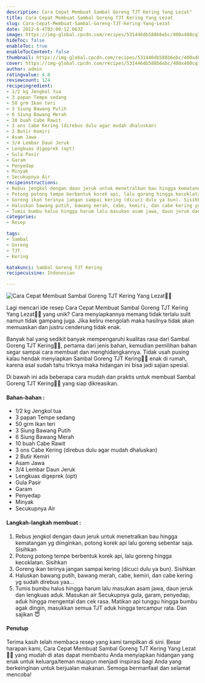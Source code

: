 ```yaml
---
description: Cara Cepat Membuat Sambal Goreng TJT Kering Yang Lezat"
title: Cara Cepat Membuat Sambal Goreng TJT Kering Yang Lezat
slug: Cara-Cepat-Membuat-Sambal-Goreng-TJT-Kering-Yang-Lezat
date: 2022-6-4T03:09:12.063Z
image: https://img-global.cpcdn.com/recipes/531446db588b6ebc/400x400cq70/photo.jpg
hideToc: false
enableToc: true
enableTocContent: false
thumbnail: https://img-global.cpcdn.com/recipes/531446db588b6ebc/400x400cq70/photo.jpg
cover: https://img-global.cpcdn.com/recipes/531446db588b6ebc/400x400cq70/photo.jpg
author: admin
ratingvalue: 4.8
reviewcount: 124
recipeingredient:
- 1/2 kg Jengkol tua
- 3 papan Tempe sedang
- 50 grm Ikan teri
- 3 Siung Bawang Putih
- 6 Siung Bawang Merah
- 10 buah Cabe Rawit
- 3 ons Cabe Kering (direbus dulu agar mudah dhaluskan)
- 2 Butir Kemiri
- Asam Jawa
- 3/4 Lembar Daun Jeruk
- Lengkuas digeprek (opt)
- Gula Pasir
- Garam
- Penyedap
- Minyak
- Secukupnya Air
recipeinstructions:
- Rebus jengkol dengan daun jeruk untuk menetralkan bau hingga kematangan yg diinginkan, potong korek api lalu goreng sebentar saja. Sisihkan
- Potong potong tempe berbentuk korek api, lalu goreng hingga kecoklatan. Sisihkan
- Goreng ikan terinya jangan sampai kering (dicuci dulu ya bun). Sisihkan
- Haluskan bawang putih, bawang merah, cabe, kemiri, dan cabe kering yg sudah direbus yaa...
- Tumis bumbu halus hingga harum lalu masukan asam jawa, daun jeruk dan lengkuas aduk. Masukan air Secukupnya gula, garam, penyedap, aduk hingga mengental dan cek rasa. Matikan api tunggu hingga bumbu agak dingin, masukkan semua TJT aduk hingga tercampur rata. Dan sajikan 😇
categories:
- Resep

tags:
- Sambal
- Goreng
- TJT
- Kering

katakunci: Sambal Goreng TJT Kering
recipecuisine: Indonesian

---
```


![Cara Cepat Membuat Sambal Goreng TJT Kering Yang Lezat👩‍🍳](https://img-global.cpcdn.com/recipes/531446db588b6ebc/400x400cq70/photo.jpg)

Lagi mencari ide resep Cara Cepat Membuat Sambal Goreng TJT Kering Yang Lezat👩‍🍳 yang unik? Cara menyiapkannya memang tidak terlalu sulit namun tidak gampang juga. Jika keliru mengolah maka hasilnya tidak akan memuaskan dan justru cenderung tidak enak.

Banyak hal yang sedikit banyak mempengaruhi kualitas rasa dari Sambal Goreng TJT Kering👩‍🍳, pertama dari jenis bahan, kemudian pemilihan bahan segar sampai cara membuat dan menghidangkannya. Tidak usah pusing kalau hendak menyiapkan Sambal Goreng TJT Kering👩‍🍳 enak di rumah, karena asal sudah tahu triknya maka hidangan ini bisa jadi sajian spesial.

Di bawah ini ada beberapa cara mudah dan praktis untuk membuat Sambal Goreng TJT Kering👩‍🍳 yang siap dikreasikan.

<!--inarticleads1-->

#### Bahan-bahan :

- 1/2 kg Jengkol tua
- 3 papan Tempe sedang
- 50 grm Ikan teri
- 3 Siung Bawang Putih
- 6 Siung Bawang Merah
- 10 buah Cabe Rawit
- 3 ons Cabe Kering (direbus dulu agar mudah dhaluskan)
- 2 Butir Kemiri
- Asam Jawa
- 3/4 Lembar Daun Jeruk
- Lengkuas digeprek (opt)
- Gula Pasir
- Garam
- Penyedap
- Minyak
- Secukupnya Air

<!--inarticleads2-->

#### Langkah-langkah membuat :

1. Rebus jengkol dengan daun jeruk untuk menetralkan bau hingga kematangan yg diinginkan, potong korek api lalu goreng sebentar saja. Sisihkan
1. Potong potong tempe berbentuk korek api, lalu goreng hingga kecoklatan. Sisihkan
1. Goreng ikan terinya jangan sampai kering (dicuci dulu ya bun). Sisihkan
1. Haluskan bawang putih, bawang merah, cabe, kemiri, dan cabe kering yg sudah direbus yaa...
1. Tumis bumbu halus hingga harum lalu masukan asam jawa, daun jeruk dan lengkuas aduk. Masukan air Secukupnya gula, garam, penyedap, aduk hingga mengental dan cek rasa. Matikan api tunggu hingga bumbu agak dingin, masukkan semua TJT aduk hingga tercampur rata. Dan sajikan 😇

#### Penutup

Terima kasih telah membaca resep yang kami tampilkan di sini. Besar harapan kami, Cara Cepat Membuat Sambal Goreng TJT Kering Yang Lezat👩‍🍳 yang mudah di atas dapat membantu Anda menyiapkan hidangan yang enak untuk keluarga/teman maupun menjadi inspirasi bagi Anda yang berkeinginan untuk berjualan makanan. Semoga bermanfaat dan selamat mencoba!